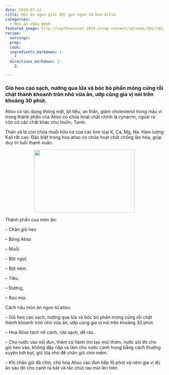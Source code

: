 ```yaml
---
date: 2018-07-12
title: Món ăn ngon giải độc gan ngon từ hoa Atiso
categories:
  - Món ăn chữa bệnh
featured_image: http://caythuocviet.2018.vn/wp-content/uploads/2017/05/mon-an-bai-thuoc-tu-atiso-1.png
recipe:
  servings:  
  prep:  
  cook:  
  ingredients_markdown: |-
    * 
  directions_markdown: |-
    2. 

---
```

<h3>Giò heo cạo sạch, nướng qua lửa và bóc bỏ phần móng cứng rồi chặt thành khoanh tròn nhỏ vừa ăn, ướp cùng gia vị nói trên khoảng 30 phút.</h3>

Atiso có tác dụng thông mật, lợi tiểu, an thần, giảm cholesterol trong máu vì trong thành phần của Atiso có chứa hoạt chất chính là cynarrin, ngoài ra còn có các chất khác như Inulin, Tanin.

Thân và lá còn chứa muối hữu cơ của các kim loại K, Ca, Mg, Na. Hàm lượng Kali rất cao. Đặc biệt trong hoa atiso có chứa hoạt chất chống lão hóa, giúp duy trì tuổi thanh xuân.

<div align="center"><img src="http://caythuocviet.2018.vn/wp-content/uploads/2017/05/mon-an-bai-thuoc-tu-atiso-1.png" width="320px" height="200px"></div>

Thành phần của món ăn:

– Chân giò heo

– Bông Atiso

– Muối.

– Bột ngọt.

– Bột nêm.

– Tiêu.

– Đường.

– Rau mùi.

Cách nấu món ăn ngon từ atiso.

– Giò heo cạo sạch, nướng qua lửa và bóc bỏ phần móng cứng rồi chặt thành khoanh tròn nhỏ vừa ăn, ướp cùng gia vị nói trên khoảng 30 phút.

– Hoa Atiso tách rời cánh, rửa sạch, để ráo.

– Cho nước vào nồi đun, thêm củ hành tím tạo mùi thơm, nước sôi thì cho giò heo vào, không đậy nắp và làm cho nước canh trong bằng cách thường xuyên hớt bọt, giữ lửa nhỏ để chân giò chín mềm.

– Khi chân giò đã chín, cho hoa Atiso vào đun tiếp 10 phút và nêm gia vị đủ ăn sau đó cho canh ra bát và rắc chút rau mùi lên trên.